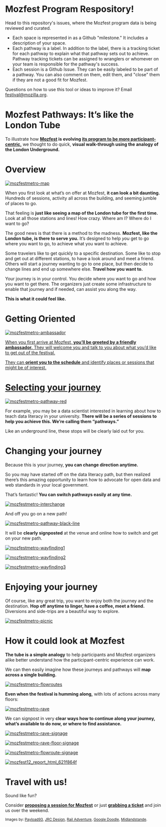 # Mozfest Program Respository!

Head to this repository's issues, where the Mozfest program data is being reviewed and curated. 

* Each space is represented in as a Github "milestone." It includes a description of your space.
* Each pathway is a label. In addition to the label, there is a tracking ticket for each pathway to explain what that pathway sets out to achieve. Pathway tracking tickets can be assigned to wranglers or whomever on your team is responsible for the pathway's success.
* Each session is a Github Issue. They can be easily labeled to be part of a pathway. You can also comment on them, edit them, and "close" them if they are not a good fit for Mozfest. 

Questions on how to use this tool or ideas to improve it? Email festival@mozilla.org. 

# Mozfest Pathways: It’s like the London Tube

<p>To illustrate how <strong><a href="http://mozillafestival.org/">Mozfest</a> is evolving <a href="http://michellethorne.cc/2015/07/mozfest-retreat-and-participant-pathways/">its program to be more participant-centric,</a></strong> we thought to do quick, <strong>visual walk-through using the analogy of the London Underground.</strong></p>

<h1>Overview</h1>

<p><a href="http://i2.wp.com/michellethorne.cc/wp-content/uploads/mozfestmetro-map.jpg"><img src="http://i2.wp.com/michellethorne.cc/wp-content/uploads/mozfestmetro-map.jpg?w=760" alt="mozfestmetro-map" class="aligncenter size-full wp-image-2992" px" data-recalc-dims="1" /></a></p>

<p>When you first look at what&#8217;s on offer at Mozfest, <strong>it can look a bit daunting.</strong> Hundreds of sessions, activity all across the building, and seeming jumble of places to go.</p>

<p>That feeling is <strong>just like seeing a map of the London tube for the first time.</strong> Look at all those stations and lines! How crazy. Where am I? Where do I want to go?</p>

<p>The good news is that there is a method to the madness. <strong>Mozfest, like the London tube, is there to serve you.</strong> It&#8217;s designed to help <em>you</em> get to go where you want to go, to achieve what you want to achieve.</p>

<p>Some travelers like to get quickly to a specific destination. Some like to stop and get out at different stations, to have a look around and meet a friend. Others will start a journey wanting to go to one place, but then decide to change lines and end up somewhere else. <strong>Travel how you want to.</strong></p>

<p>Your journey is in your control. You decide where you want to go and how you want to get there. The organizers just create some infrastructure to enable that journey and if needed, can assist you along the way.</p>

<p><strong>This is what it could feel like.</strong></p>

<h1>Getting Oriented</h1>

<p><a href="http://i2.wp.com/michellethorne.cc/wp-content/uploads/mozfestmetro-ambassador.jpg"><img src="http://i2.wp.com/michellethorne.cc/wp-content/uploads/mozfestmetro-ambassador.jpg?resize=760%2C506" alt="mozfestmetro-ambassador" class="aligncenter size-full wp-image-2988 px"</a data-recalc-dims="1"></p>

<p>When you first arrive at Mozfest, <strong>you&#8217;ll be greeted by a friendly ambassador.</strong> They will welcome you and talk to you about what you&#8217;d like to get out of the festival.</p>

<p>They can <strong>orient you to the schedule</strong> and identify places or sessions that might be of interest.</p>

<h1>Selecting your journey</h1>

<p><a href="http://i0.wp.com/michellethorne.cc/wp-content/uploads/mozfestmetro-pathway-red.gif"><img src="http://i0.wp.com/michellethorne.cc/wp-content/uploads/mozfestmetro-pathway-red.gif?resize=760%2C117" alt="mozfestmetro-pathway-red" class="aligncenter size-full wp-image-2994" px" data-recalc-dims="1"/></a></p>

<p>For example, you may be a data scientist interested in learning about how to teach data literacy in your university. <strong>There will be a series of sessions to help you achieve this. We&#8217;re calling them &#8220;pathways.&#8221;</strong></p>

<p>Like an underground line, these stops will be clearly laid out for you.</p>

<h1>Changing your journey</h1>

<p>Because this is your journey, <strong>you can change direction anytime.</strong></p>

<p>So you may have started off on the data literacy path, but then realized there&#8217;s this amazing opportunity to learn how to advocate for open data and web standards in your local government.</p>

<p>That&#8217;s fantastic! <strong>You can switch pathways easily at any time.</strong></p>

<p><a href="http://i0.wp.com/michellethorne.cc/wp-content/uploads/mozfestmetro-interchange.jpg"><img src="http://i0.wp.com/michellethorne.cc/wp-content/uploads/mozfestmetro-interchange.jpg?w=760" alt="mozfestmetro-interchange" class="aligncenter size-full wp-image-2991" px" data-recalc-dims="1"/></a></p>

<p>And off you go on a new path!</p>

<p><a href="http://i0.wp.com/michellethorne.cc/wp-content/uploads/mozfestmetro-pathway-black-line.gif"><img src="http://i0.wp.com/michellethorne.cc/wp-content/uploads/mozfestmetro-pathway-black-line.gif?resize=760%2C109" alt="mozfestmetro-pathway-black-line" class="aligncenter size-full wp-image-2993" px" data-recalc-dims="1"/></a></p>

<p>It will be <strong>clearly signposted</strong> at the venue and online how to switch and get on your new path.</p>

<p><a href="http://i2.wp.com/michellethorne.cc/wp-content/uploads/mozfestmetro-wayfinding1.jpg"><img src="http://i2.wp.com/michellethorne.cc/wp-content/uploads/mozfestmetro-wayfinding1.jpg?w=760" alt="mozfestmetro-wayfinding1" class="aligncenter size-full wp-image-2999" px" data-recalc-dims="1" /></a></p>

<p><a href="http://i2.wp.com/michellethorne.cc/wp-content/uploads/mozfestmetro-wayfinding2.jpg"><img src="http://i2.wp.com/michellethorne.cc/wp-content/uploads/mozfestmetro-wayfinding2.jpg?w=760" alt="mozfestmetro-wayfinding2" class="aligncenter size-full wp-image-3000" px" data-recalc-dims="1"/></a></p>

<p><a href="http://i0.wp.com/michellethorne.cc/wp-content/uploads/mozfestmetro-wayfinding3.jpg"><img src="http://i0.wp.com/michellethorne.cc/wp-content/uploads/mozfestmetro-wayfinding3.jpg?w=760" alt="mozfestmetro-wayfinding3" class="aligncenter size-full wp-image-3001" px" data-recalc-dims="1" /></a></p>

<h1>Enjoying your journey</h1>

<p>Of course, like any great trip, you want to enjoy both the journey and the destination. <strong>Hop off anytime to linger, have a coffee, meet a friend.</strong> Diversions and side-trips are a beautiful way to explore.</p>

<p><a href="http://i1.wp.com/michellethorne.cc/wp-content/uploads/mozfestmetro-picnic.jpg"><img src="http://i1.wp.com/michellethorne.cc/wp-content/uploads/mozfestmetro-picnic.jpg?w=760" alt="mozfestmetro-picnic" class="aligncenter size-full wp-image-2995" px" data-recalc-dims="1"/></a></p>

<h1>How it could look at Mozfest</h1>

<p><strong>The tube is a simple analogy</strong> to help participants and Mozfest organizers alike better understand how the participant-centric experience can work.</p>

<p>We can then easily imagine how these journeys and pathways will <strong>map across a single building.</strong></p>

<p><a href="http://i0.wp.com/michellethorne.cc/wp-content/uploads/mozfestmetro-flowroutes.png"><img src="http://i0.wp.com/michellethorne.cc/wp-content/uploads/mozfestmetro-flowroutes.png?resize=670%2C400" alt="mozfestmetro-flowroutes" class="aligncenter size-full wp-image-2990" px" data-recalc-dims="1" /></a></p>

<p><strong>Even when the festival is humming along,</strong> with lots of actions across many floors:</p>

<p><a href="http://i2.wp.com/michellethorne.cc/wp-content/uploads/mozfestmetro-rave.jpg"><img src="http://i2.wp.com/michellethorne.cc/wp-content/uploads/mozfestmetro-rave.jpg?w=760" alt="mozfestmetro-rave" class="aligncenter size-full wp-image-2998" data-recalc-dims="1" /></a></p>

<p>We can signpost in very <strong>clear ways how to continue along your journey, what&#8217;s available to do now, or where to find assistance.</strong></p>

<p><a href="http://i1.wp.com/michellethorne.cc/wp-content/uploads/mozfestmetro-rave-signage.jpg"><img src="http://i1.wp.com/michellethorne.cc/wp-content/uploads/mozfestmetro-rave-signage.jpg?w=760" alt="mozfestmetro-rave-signage" class="aligncenter size-full wp-image-2997" px" data-recalc-dims="1" /></a></p>

<p><a href="http://i0.wp.com/michellethorne.cc/wp-content/uploads/mozfestmetro-rave-floor-signage.jpg"><img src="http://i0.wp.com/michellethorne.cc/wp-content/uploads/mozfestmetro-rave-floor-signage.jpg?w=760" alt="mozfestmetro-rave-floor-signage" class="aligncenter size-full wp-image-2996" px" data-recalc-dims="1" /></a></p>

<p><a href="http://i1.wp.com/michellethorne.cc/wp-content/uploads/mozfestmetro-flowroute-signage.jpg"><img src="http://i1.wp.com/michellethorne.cc/wp-content/uploads/mozfestmetro-flowroute-signage.jpg?resize=760%2C427" alt="mozfestmetro-flowroute-signage" class="aligncenter size-full wp-image-2989" px" data-recalc-dims="1"/></a></p>

<p><a href="http://i1.wp.com/michellethorne.cc/wp-content/uploads/mozfest12_report_html_621f864f.jpg"><img src="http://i1.wp.com/michellethorne.cc/wp-content/uploads/mozfest12_report_html_621f864f.jpg?w=760" alt="mozfest12_report_html_621f864f" class="aligncenter wp-image-1990" px" data-recalc-dims="1" /></a></p>

<h1>Travel with us!</h1>

<p>Sound like fun?</p>

<p>Consider <strong><a href="https://2015.mozillafestival.org/proposals">proposing a session for Mozfest</a></strong> or just <strong><a href="https://2015.mozillafestival.org/tickets">grabbing a ticket</a></strong> and join us over the weekend.</p>

<p><small>Images by: <a href="http://payload93.cargocollective.com/1/1/41290/4177126/Flowroutes_illustration2.png">Payload93</a>, <a href="http://www.jrcdesign.com/jrcdesignblog/wp-content/uploads/2011/05/at12-550x3091.jpg">JRC Design</a>, <a href="https://railwayadventure.files.wordpress.com/2011/04/kings-cross-stitch-in-2.jpg">Rail Adventure</a>, <a href="http://4.bp.blogspot.com/-whKtPvCryl0/UOxsYLG4kjI/AAAAAAAAAbs/mrXWV1xhS5E/s1600/Google+Doodle+London+Underground.jpg">Google Doodle</a>, <a href="https://midlandstrade.files.wordpress.com/2014/12/14410646848_d89b95d0d1_o.jpg">Midlandstande</a>.</small></p>
			
